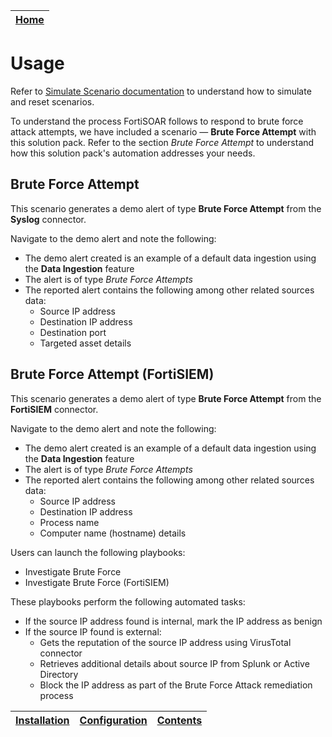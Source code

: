| [Home](../README.md) | 
|----------------------| 

# Usage

Refer to [Simulate Scenario documentation](https://github.com/fortinet-fortisoar/solution-pack-soc-simulator/blob/develop/docs/usage.md) to understand how to simulate and reset scenarios.

To understand the process FortiSOAR follows to respond to brute force attack attempts, we have included a scenario &mdash; **Brute Force Attempt** with this solution pack. Refer to the section *Brute Force Attempt* to understand how this solution pack's automation addresses your needs.

## Brute Force Attempt

This scenario generates a demo alert of type **Brute Force Attempt** from the **Syslog** connector.

Navigate to the demo alert and note the following:

- The demo alert created is an example of a default data ingestion using the **Data Ingestion** feature
- The alert is of type *Brute Force Attempts*
- The reported alert contains the following among other related sources data:
    - Source IP address
    - Destination IP address
    - Destination port
    - Targeted asset details

## Brute Force Attempt (FortiSIEM)

This scenario generates a demo alert of type **Brute Force Attempt** from the **FortiSIEM** connector.

Navigate to the demo alert and note the following:

- The demo alert created is an example of a default data ingestion using the **Data Ingestion** feature
- The alert is of type *Brute Force Attempts*
- The reported alert contains the following among other related sources data:
    - Source IP address
    - Destination IP address
    - Process name
    - Computer name (hostname) details

Users can launch the following playbooks:
- Investigate Brute Force
- Investigate Brute Force (FortiSIEM)

These playbooks perform the following automated tasks:

- If the source IP address found is internal, mark the IP address as benign
- If the source IP found is external:
    - Gets the reputation of the source IP address using VirusTotal connector
    - Retrieves additional details about source IP from Splunk or Active Directory
    - Block the IP address as part of the Brute Force Attack remediation process

| [Installation](./docs/setup.md#installation) | [Configuration](./docs/setup.md#configuration) | [Contents](./docs/contents.md) |
|----------------------------------------------|------------------------------------------------|--------------------------------|